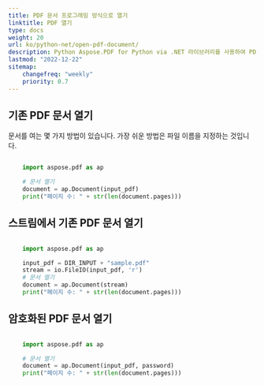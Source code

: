 ```yaml
---
title: PDF 문서 프로그래밍 방식으로 열기
linktitle: PDF 열기
type: docs
weight: 20
url: ko/python-net/open-pdf-document/
description: Python Aspose.PDF for Python via .NET 라이브러리를 사용하여 PDF 파일을 여는 방법을 알아보세요. 기존 PDF, 스트림의 문서 및 암호화된 PDF 문서를 열 수 있습니다.
lastmod: "2022-12-22"
sitemap:
    changefreq: "weekly"
    priority: 0.7
---
```


## 기존 PDF 문서 열기

문서를 여는 몇 가지 방법이 있습니다. 가장 쉬운 방법은 파일 이름을 지정하는 것입니다.

```python

    import aspose.pdf as ap

    # 문서 열기
    document = ap.Document(input_pdf)
    print("페이지 수: " + str(len(document.pages)))
```

## 스트림에서 기존 PDF 문서 열기

```python

    import aspose.pdf as ap

    input_pdf = DIR_INPUT + "sample.pdf"
    stream = io.FileIO(input_pdf, 'r')
    # 문서 열기
    document = ap.Document(stream)
    print("페이지 수: " + str(len(document.pages)))
```

## 암호화된 PDF 문서 열기

```python

    import aspose.pdf as ap

    # 문서 열기
    document = ap.Document(input_pdf, password)
    print("페이지 수: " + str(len(document.pages)))
```